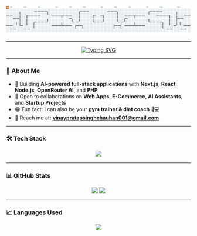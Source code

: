 <!-- Contribution Graph Pac-Man -->
<picture>
  <source media="(prefers-color-scheme: dark)" srcset="https://raw.githubusercontent.com/VINAYpratapSINGHchauhan/VINAYpratapSINGHchauhan/output/pacman-contribution-graph-dark.svg">
  <source media="(prefers-color-scheme: light)" srcset="https://raw.githubusercontent.com/VINAYpratapSINGHchauhan/VINAYpratapSINGHchauhan/output/pacman-contribution-graph.svg">
  <img alt="Pac-Man contribution graph" src="https://raw.githubusercontent.com/VINAYpratapSINGHchauhan/VINAYpratapSINGHchauhan/output/pacman-contribution-graph.svg">
</picture>

---

<!-- Animated Intro -->
<div align="center">
  
[![Typing SVG](https://readme-typing-svg.herokuapp.com?font=Fira+Code&size=32&duration=2500&pause=800&color=00F71A&center=true&vCenter=true&width=600&lines=Hi+👋,+I'm+Vinay;Full+Stack+Web+Developer;AI+Driven+App+Builder;Fitness+Enthusiast+💪)](https://git.io/typing-svg)

</div>

---

### 🚀 About Me
- 🎯 Building **AI-powered full-stack applications** with **Next.js**, **React**, **Node.js**, **OpenRouter AI**, and **PHP**  
- 🤝 Open to collaborations on **Web Apps**, **E-Commerce**, **AI Assistants**, and **Startup Projects**  
- 😁 Fun fact: I can also be your **gym trainer & diet coach** 🦵💻  
- 📧 Reach me at: **vinaypratapsinghchauhan001@gmail.com**

---

### 🛠️ Tech Stack
<p align="center">
  <img src="https://skillicons.dev/icons?i=html,css,js,react,nextjs,nodejs,express,php,mysql,firebase,git,github,vscode,figma,tailwind,bootstrap" />
</p>

---

### 📊 GitHub Stats
<p align="center">
  <img src="https://github-readme-stats.vercel.app/api?username=VINAYpratapSINGHchauhan&show_icons=true&theme=radical" height="160"/>
  <img src="https://github-readme-streak-stats.herokuapp.com/?user=VINAYpratapSINGHchauhan&theme=radical" height="160"/>
</p>

---

### 📈 Languages Used
<p align="center">
  <img src="https://github-readme-stats.vercel.app/api/top-langs/?username=VINAYpratapSINGHchauhan&layout=compact&theme=radical&langs_count=8" height="200"/>
</p>
